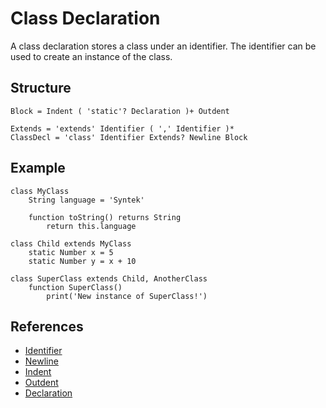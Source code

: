# Class Declaration

A class declaration stores a class under an identifier. The identifier can be used to create an instance of the class.

## Structure
```grammar
Block = Indent ( 'static'? Declaration )+ Outdent

Extends = 'extends' Identifier ( ',' Identifier )*
ClassDecl = 'class' Identifier Extends? Newline Block
```

## Example
```syntek
class MyClass
	String language = 'Syntek'

	function toString() returns String
		return this.language

class Child extends MyClass
	static Number x = 5
	static Number y = x + 10

class SuperClass extends Child, AnotherClass
	function SuperClass()
		print('New instance of SuperClass!')
```

## References
- [Identifier](/spec/grammar/lexical-grammar.html#identifiers)
- [Newline](/spec/grammar/lexical-grammar.html#newline)
- [Indent](/spec/grammar/lexical-grammar.html#indent)
- [Outdent](/spec/grammar/lexical-grammar.html#outdent)
- [Declaration](/spec/grammar/declarations/)
